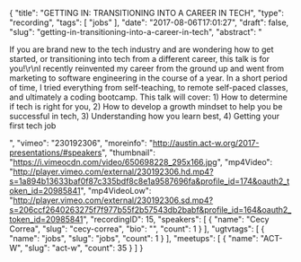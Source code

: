 {
  "title": "GETTING IN: TRANSITIONING INTO A CAREER IN TECH",
  "type": "recording",
  "tags": [
    "jobs"
  ],
  "date": "2017-08-06T17:01:27",
  "draft": false,
  "slug": "getting-in-transitioning-into-a-career-in-tech",
  "abstract": "<p>If you are brand new to the tech industry and are wondering how to get started, or transitioning into tech from a different career, this talk is for you!\r\nI recently reinvented my career from the ground up and went from marketing to software engineering in the course of a year. In a short period of time, I tried everything from self-teaching, to remote self-paced classes, and ultimately a coding bootcamp. This talk will cover: 1) How to determine if tech is right for you, 2) How to develop a growth mindset to help you be successful in tech, 3) Understanding how you learn best, 4) Getting your first tech job</p>",
  "vimeo": "230192306",
  "moreinfo": "http://austin.act-w.org/2017-presentations/#speakers",
  "thumbnail": "https://i.vimeocdn.com/video/650698228_295x166.jpg",
  "mp4Video": "http://player.vimeo.com/external/230192306.hd.mp4?s=1a894b13633baf0f87c335bdf8c8e1a9587696fa&profile_id=174&oauth2_token_id=20985841",
  "mp4VideoLow": "http://player.vimeo.com/external/230192306.sd.mp4?s=206ccf2640263275f7f977b55f2b57543db2babf&profile_id=164&oauth2_token_id=20985841",
  "recordingID": 15,
  "speakers": [
    {
      "name": "Cecy Correa",
      "slug": "cecy-correa",
      "bio": "",
      "count": 1
    }
  ],
  "ugtvtags": [
    {
      "name": "jobs",
      "slug": "jobs",
      "count": 1
    }
  ],
  "meetups": [
    {
      "name": "ACT-W",
      "slug": "act-w",
      "count": 35
    }
  ]
}